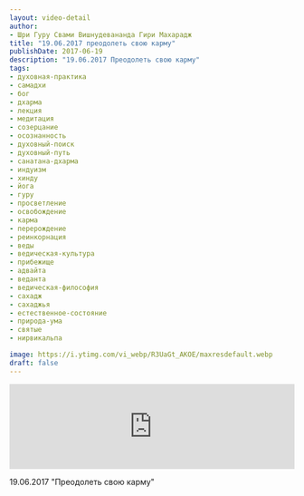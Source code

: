 ```yaml
---
layout: video-detail
author:
- Шри Гуру Свами Вишнудевананда Гири Махарадж
title: "19.06.2017 преодолеть свою карму"
publishDate: 2017-06-19
description: "19.06.2017 Преодолеть свою карму"
tags: 
- духовная-практика
- самадхи
- бог
- дхарма
- лекция
- медитация
- созерцание
- осознанность
- духовный-поиск
- духовный-путь
- санатана-дхарма
- индуизм
- хинду
- йога
- гуру
- просветление
- освобождение
- карма
- перерождение
- реинкорнация
- веды
- ведическая-культура
- прибежище
- адвайта
- веданта
- ведическая-философия
- сахадж
- сахаджья
- естественное-состояние
- природа-ума
- святые
- нирвикальпа

image: https://i.ytimg.com/vi_webp/R3UaGt_AKOE/maxresdefault.webp
draft: false
---
```


<iframe width="100%" src="https://www.youtube.com/embed/R3UaGt_AKOE" frameborder="0" allowfullscreen=""></iframe> 

 19.06.2017 "Преодолеть свою карму"

  

 